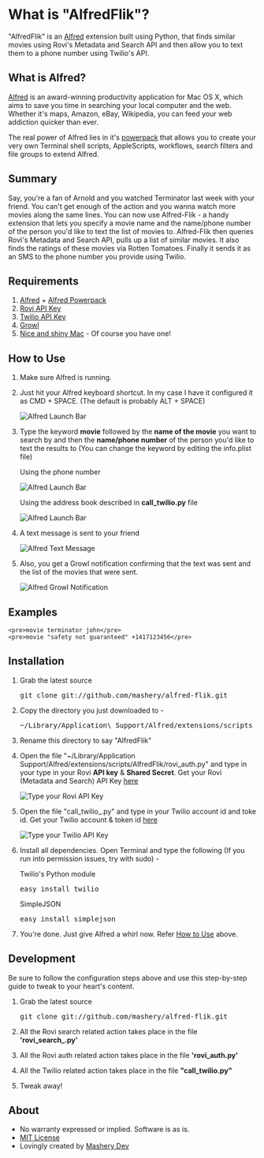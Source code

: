 # What is "AlfredFlik"?
 
"AlfredFlik" is an [Alfred](http://www.alfredapp.com/) extension built using Python, that finds similar movies using Rovi's Metadata and Search API and then allow you to text them to a phone number using Twilio's API.

## What is Alfred?
[Alfred](http://alfredapp.com) is an award-winning productivity application for Mac OS X, which aims to save you time in searching your local computer and the web. Whether it's maps, Amazon, eBay, Wikipedia, you can feed your web addiction quicker than ever.

The real power of Alfred lies in it's [powerpack](http://www.alfredapp.com/powerpack/) that allows you to create your very own Terminal shell scripts, AppleScripts, workflows, search filters and file groups to extend Alfred.

## Summary

Say, you're a fan of Arnold and you watched Terminator last week with your friend. You can't get enough of the action and you wanna watch more movies along the same lines. You can now use Alfred-Flik - a handy extension that lets you specify a movie name and the name/phone number of the person you'd like to text the list of movies to. Alfred-Flik then queries Rovi's Metadata and Search API, pulls up a list of similar movies. It also finds the ratings of these movies via Rotten Tomatoes. Finally it sends it as an SMS to the phone number you provide using Twilio. 

## Requirements

1. [Alfred](http://www.alfredapp.com/) + [Alfred Powerpack](http://www.alfredapp.com/powerpack/)
2. [Rovi API Key](http://developer.rovicorp.com)
3. [Twilio API Key](http://twilio.com)
4. [Growl](http://growl.info)
5. [Nice and shiny Mac](http://www.youtube.com/results?search_query=get+a+mac) - Of course you have one!


## How to Use

1. Make sure Alfred is running. 

2. Just hit your Alfred keyboard shortcut. In my case I have it configured it as CMD + SPACE. (The default is probably ALT + SPACE)

	![Alfred Launch Bar](https://github.com/mashery/alfred-flik/raw/master/images/alfred_launch_bar.png)

3. Type the keyword **movie** followed by the **name of the movie** you want to search by and then the **name/phone number** of the person you'd like to text the results to (You can change the keyword by editing the info.plist file)	
	
	Using the phone number
	
	![Alfred Launch Bar](https://github.com/mashery/alfred-flik/raw/master/images/alfred_launch_bar_fill_1.png)	
	
	Using the address book described in **call_twilio.py** file
	
	![Alfred Launch Bar](https://github.com/mashery/alfred-flik/raw/master/images/alfred_launch_bar_fill_2.png)	

4. A text message is sent to your friend 

	![Alfred Text Message](https://github.com/mashery/alfred-flik/raw/master/images/text_message.png)
	
5. Also, you get a Growl notification confirming that the text was sent and the list of the movies that were sent.

	![Alfred Growl Notification](https://github.com/mashery/alfred-flik/raw/master/images/alfred_growl.png)


## Examples ##
	<pre>movie terminator john</pre>
	<pre>movie "safety not guaranteed" +1417123456</pre>

## Installation

	
1. Grab the latest source
	<pre>git clone git://github.com/mashery/alfred-flik.git</pre>

2. Copy the directory you just downloaded to -
	<pre>~/Library/Application\ Support/Alfred/extensions/scripts</pre>

3. Rename this directory to say "AlfredFlik"	

4. Open the file "~/Library/Application Support/Alfred/extensions/scripts/AlfredFlik/rovi_auth.py" and type in your type in your Rovi **API key** & **Shared Secret**. Get your Rovi (Metadata and Search) API Key [here](http://developer.rovicorp.com)

	![Type your Rovi API Key](https://github.com/mashery/alfred-flik/raw/master/images/rovi_api_key.png)
5. Open the file "call\_twilio\_.py" and type in your Twilio account id and toke id. Get your Twilio account & token id [here](http://twilio.com)

	![Type your Twilio API Key](https://github.com/mashery/alfred-flik/raw/master/images/twilio_api_key.png)
6. Install all dependencies. Open Terminal and type the following (If you run into permission issues, try with sudo) -

	Twilio's Python module
	
	<pre>easy_install twilio</pre> 
	
	SimpleJSON
	<pre>easy_install simplejson</pre> 

7. You're done. Just give Alfred a whirl now. Refer [How to Use](#how-to-use) above.	


## Development

Be sure to follow the configuration steps above and use this step-by-step guide to tweak to your heart's content.

1. Grab the latest source
	<pre>git clone git://github.com/mashery/alfred-flik.git</pre>

2. All the Rovi search related action takes place in the file **'rovi\_search\_.py'**

3. All the Rovi auth related action takes place in the file **'rovi_auth.py'**

4. All the Twilio related action takes place in the file **"call_twilio.py"**

5. Tweak away!


## About 

* No warranty expressed or implied.  Software is as is.
* [MIT License](http://www.opensource.org/licenses/mit-license.html)
* Lovingly created by [Mashery Dev](http://dev.mashery.com)